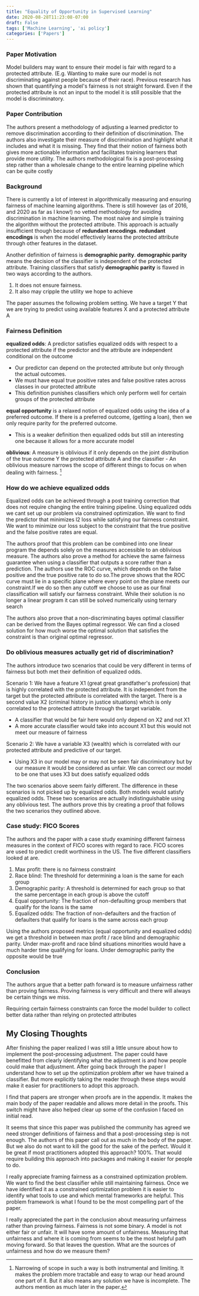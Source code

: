 ```yaml
---
title: "Equality of Opportunity in Supervised Learning"
date: 2020-08-28T11:23:08-07:00
draft: False
tags: ['Machine Learning', 'ai policy']
categories: ['Papers']
---
```


### Paper Motivation

Model builders may want to ensure their model is fair with regard to a protected attribute. (E.g. Wanting to make sure our model is not discriminating against people because of their race). Previous research has shown that quantifying a model's fairness is not straight forward. Even if the protected attribute is not an input to the model it is still possible that the model is discriminatory.

### Paper Contribution

The authors present a methodology of adjusting a learned predictor to remove discrimination according to their definition of discrimination. The authors also investigate their measure of discrimination and highlight what it includes and what it is missing. They find that their notion of fairness both gives more actionable information and facilitates training learners that provide more utility. The authors methodological fix is a post-processing step rather than a wholesale change to the entire learning pipeline which can be quite costly

### Background

There is currently a lot of interest in algorithmically measuring and ensuring fairness of machine learning algorithms. There is still however (as of 2016, and 2020 as far as I know!) no vetted methodology for avoiding discrimination in machine learning. The most naive and simple is training the algorithm without the protected attribute. This approach is actually insufficient though because of __redundant encodings__. __redundant encodings__ is when the model effectively learns the protected attribute through other features in the dataset.

Another definition of fairness is __demographic parity__. __demographic parity__ means the decision of the classifier is independent of the protected attribute. Training classifiers that satisfy __demographic parity__ is flawed in two ways according to the authors.
1. It does not ensure fairness.
2. It also may cripple the utility we hope to achieve

The paper assumes the following problem setting. We have a target Y that we are trying to predict using available features X and a protected attribute A

### Fairness Definition
**equalized odds**: A predictor satisfies equalized odds with respect to a protected attribute if the predictor and the attribute are independent conditional on the outcome
- Our predictor can depend on the protected attribute but only through the actual outcomes.
- We must have equal true positive rates and false positive rates across classes in our protected attribute
- This definition punishes classifiers which only perform well for certain groups of the protected attribute

**equal opportunity** is a relaxed notion of equalized odds using the idea of a preferred outcome. If there is a preferred outcome, (getting a loan), then we only require parity for the preferred outcome.
- This is a weaker definition then equalized odds but still an interesting one because it allows for a more accurate model

**oblivious**: A measure is oblivious if it only depends on the joint distribution of the true outcome Y the protected attribute A and the classifier
    - An oblivious measure narrows the scope of different things to focus on when dealing with fairness. [^1]


### How do we achieve equalized odds

Equalized odds can be achieved through a post training correction that does not require changing the entire training pipeline. Using equalized odds we cant set up our problem via constrained optimization. We want to find the predictor that minimizes l2 loss while satisfying our fairness constraint. We want to minimize our loss subject to the constraint that the true positive and the false positive rates are equal.

The authors proof that this problem can be combined into one linear program the depends solely on the measures accessible to an oblivious measure. The authors also prove a method for achieve the same fairness guarantee when using a classifier that outputs a score rather than a prediction. The authors use the ROC curve, which depends on the false positive and the true positive rate to do so.The prove shows that the ROC curve must lie in a specific plane where every point on the plane meets our constraint.If we do so then any cutoff we choose to use as our final classification will satisfy our fairness constraint. While their solution is no longer a linear program it can still be solved numerically using ternary search

The authors also prove that a non-discriminating bayes optimal classifier can be derived from the Bayes optimal regressor. We can find a closed solution for how much worse the optimal solution that satisfies the constraint is than original optimal regressor.

### Do oblivious measures actually get rid of discrimination?
The authors introduce two scenarios that could be very different in terms of fairness but both met their definition of equalized odds.

Scenario 1: We have a feature X1 (great great grandfather's profession) that is highly correlated with the protected attribute. It is independent from the target but the protected attribute is correlated with the target. There is a second value X2 (criminal history in justice situations) which is only correlated to the protected attribute through the target variable.

- A classifier that would be fair here would only depend on X2 and not X1
- A more accurate classifier would take into account X1 but this would not meet our measure of fairness

Scenario 2: We have a variable X3 (wealth) which is correlated with our protected attribute and predictive of our target.
- Using X3 in our model may or may not be seen fair discriminatory but by our measure it would be considered as unfair. We can correct our model to be one that uses X3 but does satisfy equalized odds

The two scenarios above seem fairly different. The difference in these scenarios is not picked up by equalized odds. Both models would satisfy equalized odds. These two scenarios are actually indistinguishable using any oblivious test. The authors prove this by creating a proof that follows the two scenarios they outlined above.

### Case study: FICO Scores
The authors and the paper with a case study examining different fairness measures in the context of FICO scores with regard to race. FICO scores are used to predict credit worthiness in the US. The five different classifiers looked at are.
1. Max profit: there is no fairness constraint
2. Race blind: The threshold for determining a loan is the same for each group
3. Demographic parity: A threshold is determined for each group so that the same percentage in each group is above the cutoff
4. Equal opportunity: The fraction of non-defaulting group members that qualify for the loans is the same
5. Equalized odds: The fraction of non-defaulters and the fraction of defaulters that qualify for loans is the same across each group

Using the authors proposed metrics (equal opportunity and equalized odds) we get a threshold in between max profit / race blind and demographic parity. Under max-profit and race blind situations minorities would have a much harder time qualifying for loans. Under demographic parity the opposite would be true

### Conclusion

The authors argue that a better path forward is to measure unfairness rather than proving fairness. Proving fairness is very difficult and there will always be certain things we miss.

Requiring certain fairness constraints can force the model builder to collect better data rather than relying on protected attributes

## My Closing Thoughts

After finishing the paper realized I was still a little unsure about how to implement the post-processing adjustment. The paper could have benefitted from clearly identifying what the adjustment is and how people could make that adjustment. After going back through the paper I understand how to set up the optimization problem after we have trained a classifier. But more explicitly taking the reader through these steps would make it easier for practitioners to adopt this approach.

I find that papers are stronger when proofs are in the appendix. It makes the main body of the paper readable and allows more detail in the proofs. This switch might have also helped clear up some of the confusion I faced on initial read.

It seems that since this paper was published the community has agreed we need stronger definitions of fairness and that a post-processing step is not enough. The authors of this paper call out as much in the body of the paper. But we also do not want to kill the good for the sake of the perfect. Would it be great if most practitioners adopted this approach? 100%. That would require building this approach into packages and making it easier for people to do.

I really appreciate framing fairness as a constrained optimization problem. We want to find the best classifier while still maintaining fairness. Once we have identified it as a constrained optimization problem it is easier to identify what tools to use and which mental frameworks are helpful. This problem framework is what I found to be the most compelling part of the paper.

I really appreciated the part in the conclusion about measuring unfairness rather than proving fairness. Fairness is not some binary. A model is not either fair or unfair. It will have some amount of unfairness. Measuring that unfairness and where it is coming from seems to be the most helpful path moving forward. So that leaves the question. What are the sources of unfairness and how do we measure them?

[^1]: Narrowing of scope in such a way is both instrumental and limiting. It makes the problem more tractable and easy to wrap our head around one part of it. But it also means any solution we have is incomplete. The authors mention as much later in the paper.
